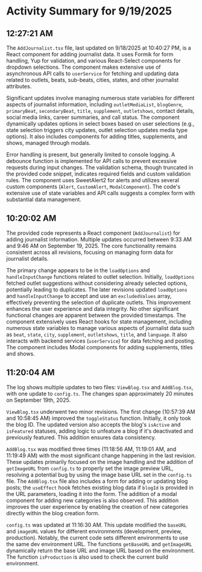 # Activity Summary for 9/19/2025

## 12:27:21 AM
The `AddJournalist.tsx` file, last updated on 9/18/2025 at 10:40:27 PM, is a React component for adding journalist data.  It uses Formik for form handling, Yup for validation, and various React-Select components for dropdown selections.  The component makes extensive use of asynchronous API calls to `userService` for fetching and updating data related to outlets, beats, sub-beats, cities, states, and other journalist attributes.

Significant updates involve managing numerous state variables for different aspects of journalist information, including `outletMediaList`, `blogGenre`, `primaryBeat`, `secondaryBeat`, `title`, `supplement`, `outletshows`, contact details, social media links, career summaries, and call status.  The component dynamically updates options in select boxes based on user selections (e.g., state selection triggers city updates, outlet selection updates media type options).  It also includes components for adding titles, supplements, and shows, managed through modals.

Error handling is present, but generally limited to console logging.  A debounce function is implemented for API calls to prevent excessive requests during input changes.  The validation schema, though truncated in the provided code snippet, indicates required fields and custom validation rules. The component uses SweetAlert2 for alerts and utilizes several custom components (`Alert`, `CustomAlert`, `ModalComponent`).  The code's extensive use of state variables and API calls suggests a complex form with substantial data management.


## 10:20:02 AM
The provided code represents a React component (`AddJournalist`) for adding journalist information.  Multiple updates occurred between 9:33 AM and 9:46 AM on September 19, 2025.  The core functionality remains consistent across all revisions, focusing on managing form data for journalist details.

The primary change appears to be in the `loadOptions` and `handleInputChange` functions related to outlet selection.  Initially, `loadOptions` fetched outlet suggestions without considering already selected options, potentially leading to duplicates.  The later revisions updated `loadOptions` and `handleInputChange` to accept and use an `excludedValues` array, effectively preventing the selection of duplicate outlets.  This improvement enhances the user experience and data integrity.  No other significant functional changes are apparent between the provided timestamps. The component extensively uses React hooks for state management, including numerous state variables to manage various aspects of journalist data such as  `beat`, `state`, `city`, `supplement`, `outletshows`, `title`, and `language`.  It also interacts with backend services (`userService`) for data fetching and posting.  The component includes Modal components for adding supplements, titles and shows.


## 11:20:04 AM
The log shows multiple updates to two files: `ViewBlog.tsx` and `AddBlog.tsx`, with one update to `config.ts`.  The changes span approximately 20 minutes on September 19th, 2025.

`ViewBlog.tsx` underwent two minor revisions.  The first change (10:57:39 AM and 10:58:45 AM) improved the `toggleStatus` function. Initially, it only took the blog ID. The updated version also accepts the blog's `isActive` and `isFeatured` statuses, adding logic to unfeature a blog if it's deactivated and previously featured.  This addition ensures data consistency.

`AddBlog.tsx` was modified three times (11:18:56 AM, 11:19:01 AM, and 11:19:49 AM) with the most significant change happening in the last revision.  These updates primarily focused on the image handling and the addition of  `getImageURL` from `config.ts` to properly set the image preview URL, resolving a potential bug by using the image base URL set in the `config.ts` file.  The `AddBlog.tsx` file also includes a form for adding or updating blog posts; the `useEffect` hook fetches existing blog data if `blogId` is provided in the URL parameters, loading it into the form. The addition of a modal component for adding new categories is also observed. This addition improves the user experience by enabling the creation of new categories directly within the blog creation form.

`config.ts`  was updated at 11:16:30 AM. This update modified the `baseURL` and `imageURL` values for different environments (development, preview, production). Notably, the current code sets different environments to use the same dev environment URL.  The functions `getBaseURL` and `getImageURL`  dynamically return the base URL and image URL based on the environment.  The function `isProduction` is also used to check the current build environment.

